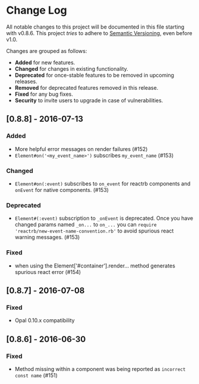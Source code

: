 # Change Log

All notable changes to this project will be documented in this file starting with v0.8.6.
This project *tries* to adhere to [Semantic Versioning](http://semver.org/), even before v1.0.

Changes are grouped as follows:
- **Added** for new features.
- **Changed** for changes in existing functionality.
- **Deprecated** for once-stable features to be removed in upcoming releases.
- **Removed** for deprecated features removed in this release.
- **Fixed** for any bug fixes.
- **Security** to invite users to upgrade in case of vulnerabilities.

<!--
Whitespace conventions:
- 4 spaces before ## titles
- 2 spaces before ### titles
- 1 spaces before normal text
 -->

## [0.8.8] - 2016-07-13

### Added

- More helpful error messages on render failures (#152)
- `Element#on('<my_event_name>')` subscribes `my_event_name` (#153)

### Changed

- `Element#on(:event)` subscribes to `on_event` for reactrb components and `onEvent` for native components. (#153)

### Deprecated

- `Element#(:event)` subscription to `_onEvent` is deprecated. Once you have changed params named `_on...` to `on_...` you can `require 'reactrb/new-event-name-convention.rb'` to avoid spurious react warning messages. (#153)


### Fixed

- when using the Element['#container'].render... method generates spurious react error (#154)




## [0.8.7] - 2016-07-08


### Fixed

- Opal 0.10.x compatibility


## [0.8.6] - 2016-06-30


### Fixed

- Method missing within a component was being reported as `incorrect const name` (#151)
